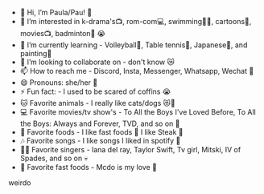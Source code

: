 - 👋 Hi, I’m Paula/Pau! 👩
- 👀 I’m interested in k-drama's📺, rom-com💻, swimming🏊‍♂️, cartoons🐷, movies📺, badminton🏸 😭
- 🌱 I’m currently learning - Volleyball🏐, Table tennis🎾, Japanese🎌, and painting🎨
- 💞️ I’m looking to collaborate on - don't know 😿
- 📫 How to reach me - Discord, Insta, Messenger, Whatsapp, Wechat 🤳
- 😄 Pronouns: she/her 🌸
- ⚡ Fun fact: - I used to be scared of coffins 😭 
- 🐱 Favorite animals - I really like cats/dogs 😻🐶
- 💻 Favorite movies/tv show's - To All the Boys I've Loved Before, To All the Boys: Always and Forever, TVD, and so on 🎦
- 🍟 Favorite foods - I like fast foods 🍟 I like Steak 🥩
- 🎶 Favorite songs - I like songs I liked in spotify 👿
- 👩‍🎤 Favorite singers - lana del ray, Taylor Swift, Tv girl, Mitski, IV of Spades, and so on 💀
- 🍴 Favorite fast foods - Mcdo is my love 🍟
  
weirdo 
